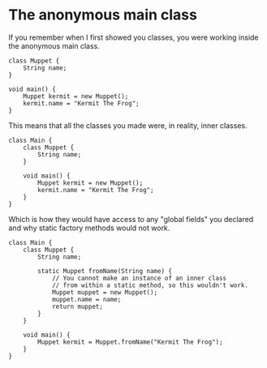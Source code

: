 # The anonymous main class

If you remember when I first showed you classes, you were working inside
the anonymous main class.

```java,no_run
class Muppet {
    String name;
}

void main() {
    Muppet kermit = new Muppet();
    kermit.name = "Kermit The Frog";
}
```

This means that all the classes you made were, in reality, inner classes.

```java,no_run
class Main {
    class Muppet {
        String name;
    }

    void main() {
        Muppet kermit = new Muppet();
        kermit.name = "Kermit The Frog";
    }
}
```

Which is how they would have access to any "global fields" you declared
and why static factory methods would not work.

```java,no_run,does_not_compile
class Main {
    class Muppet {
        String name;

        static Muppet fromName(String name) {
            // You cannot make an instance of an inner class
            // from within a static method, so this wouldn't work.
            Muppet muppet = new Muppet();
            muppet.name = name;
            return muppet;
        }
    }

    void main() {
        Muppet kermit = Muppet.fromName("Kermit The Frog");
    }
}
```